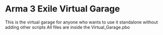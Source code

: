 # Arma 3 Exile Virtual Garage
This is the virtual garage for anyone who wants to use it standalone without adding other scripts
All files are inside the Virtual_Garage.pbo
